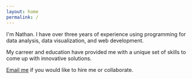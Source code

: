 ```yaml
---
layout: home
permalink: /
---
```


I'm Nathan. I have over three years of experience using programming for data analysis, data visualization, and web development.

My carreer and education have provided me with a unique set of skills to come up with innovative solutions.

[Email me](mailto:shep.nathan.d@gmail.com) if you would like to hire me or collaborate.